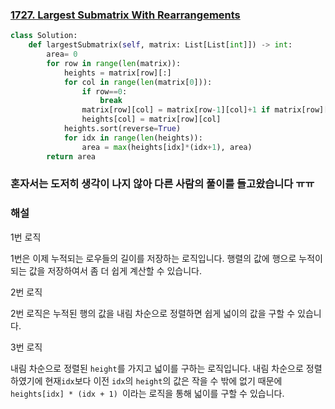### [1727. Largest Submatrix With Rearrangements](https://leetcode.com/problems/largest-submatrix-with-rearrangements)

```python
class Solution:
    def largestSubmatrix(self, matrix: List[List[int]]) -> int:
        area= 0
        for row in range(len(matrix)):
            heights = matrix[row][:]
            for col in range(len(matrix[0])):
                if row==0:
                    break
                matrix[row][col] = matrix[row-1][col]+1 if matrix[row][col] == 1 else 0   // 1 번
                heights[col] = matrix[row][col] 
            heights.sort(reverse=True)                                                    // 2 번
            for idx in range(len(heights)):                                               // 3 번
                area = max(heights[idx]*(idx+1), area)
        return area
```

### 혼자서는 도저히 생각이 나지 않아 다른 사람의 풀이를 들고왔습니다 ㅠㅠ

### 해설

1번 로직

1번은 이제 누적되는 로우들의 길이를 저장하는 로직입니다. 행렬의 값에 행으로 누적이 되는 값을 저장하여서 좀 더 쉽게 계산할 수 있습니다.

2번 로직

2번 로직은 누적된 행의 값을 내림 차순으로 정렬하면 쉽게 넓이의 값을 구할 수 있습니다.

3번 로직

내림 차순으로 정렬된 `height`를 가지고 넓이를 구하는 로직입니다. 내림 차순으로 정렬하였기에 현재`idx`보다 이전 `idx`의 `height`의 값은 작을 수 밖에 없기 때문에 `heights[idx] * (idx + 1) `이라는 로직을 통해 넓이를 구할 수 있습니다.